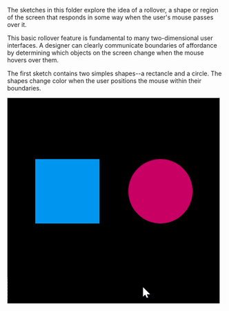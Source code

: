 The sketches in this folder explore the idea of a rollover, a shape or region of the screen that responds in some way when the user's mouse passes over it.

This basic rollover feature is fundamental to many two-dimensional user interfaces. A designer can clearly communicate boundaries of affordance by determining which objects on the screen change when the mouse hovers over them.

The first sketch contains two simples shapes--a rectancle and a circle. The shapes change color when the user positions the mouse within their boundaries.

![Shapes that react to the mouse cursor](RolloverShapes/RolloverShapes.gif)
